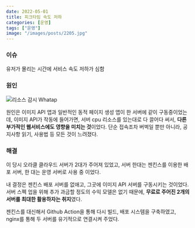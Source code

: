 ```yaml
---
date: 2022-05-01
title: 피크타임 속도 저하
categories: [운영]
tags: ["운영"]
image: "/images/posts/2205.jpg"
---
```

### 이슈

유저가 몰리는 시간에 서비스 속도 저하가 심함

### 원인

![리소스 감시 Whatap](https://user-images.githubusercontent.com/59993347/176369173-445c6d38-3379-4308-9c7c-55ed246aa5d5.png)

원인은 이미지 API 앱과 일반적인 동적 페이지 생성 앱이 한 서버에 같이 구동중이었는데, 이미지 API가 작동에 들어가면, 서버 cpu 리소스를 있는대로 다 끌어다 써서, **다른 부가적인 웹서비스에도 영향을 미치는 것**이었다. 단순 접속조차 버벅일 뿐만 아니라, 공지사항 읽기, 사용법 등 모든 것이 느려졌다.

### 해결

이 당시 오라클 클라우드 서버가 2대가 주어져 있었고, 서버 한대는 젠킨스를 이용한 배포 서버, 한 대는 운영 서버로 사용 중 이었다.

내 결정은 젠킨스 배포 서버를 없애고, 그곳에 이미지 API 서버를 구동시키는 것이었다. 서버 스펙 업을 위해 추가 과금할 정도의 수익 모델은 없기 때문에, **무료로 주어진 2개의 서버를 최대한 활용하자는 취지**였다.

젠킨스를 대신해서 Github Action을 통해 다시 빌드, 배포 시스템을 구축하였고, nginx를 통해 두 서버를 유기적으로 연결시켜 주었다.
